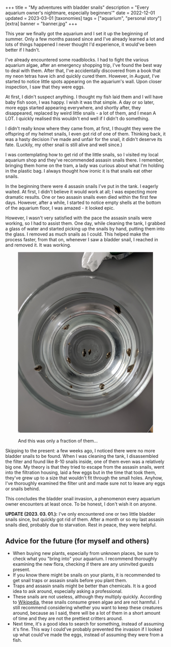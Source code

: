 +++
title = "My adventures with bladder snails"
description = "Every aquarium owner's nightmare, especially beginners'"
date = 2022-12-01
updated = 2023-03-01
[taxonomies]
tags = ["aquarium", "personal story"]
[extra]
banner = "banner.jpg"
+++

This year we finally got the aquarium and I set it up the beginning of summer. Only a few months passed since and I've already learned a lot and lots of things happened I never thought I'd experience, it would've been better if I hadn't.

I've already encountered some roadblocks. I had to fight the various aquarium algae, after an emergency shopping trip, I've found the best way to deal with them. After that, I've accidentally discovered from a book that my neon tetras have ich and quickly cured them. However, in August, I've started to notice little spots appearing on the aquarium's wall. Upon closer inspection, I saw that they were eggs.

At first, I didn't suspect anything. I thought my fish laid them and I will have baby fish soon, I was happy. I wish it was that simple. A day or so later, more eggs started appearing everywhere, and shortly after, they disappeared, replaced by weird little snails - a lot of them, and I mean A LOT. I quickly realised this wouldn't end well if I didn't do something.

I didn't really know where they came from, at first, I thought they were the offspring of my helmet snails, I even got rid of one of them. Thinking back, it was a hasty decision I've made and unfair for the snail, it didn't deserve its fate. (Luckily, my other snail is still alive and well since.)

I was contemplating how to get rid of the little snails, so I visited my local aquarium shop and they've recommended assasin snails there. I remember, bringing them home on the tram, a lady was curious about what I'm holding in the plastic bag. I always thought how ironic it is that snails eat other snails.

In the beginning there were 4 assasin snails I've put in the tank. I eagerly waited. At first, I didn't believe it would work at all; I was expecting more dramatic results. One or two assasin snails even died within the first few days. However, after a while, I started to notice empty shells at the bottom of the aquarium floor, I was amazed - it looked epic.

However, I wasn't very satisfied with the pace the assasin snails were working, so I had to assist them. One day, while cleaning the tank, I grabbed a glass of water and started picking up the snails by hand, putting them into the glass. I removed as much snails as I could. This helped make the process faster, from that on, whenever I saw a bladder snail, I reached in and removed it. It was working.

<figure>

![Snails in the glass](snails_in_glass.jpg)
<figcaption>And this was only a fraction of them...</figcaption>
</figure>

Skipping to the present: a few weeks ago, I noticed there were no more bladder snails to be found. When I was cleaning the tank, I disassembled the filter and found like 8-10 snails inside, one of them even was a relatively big one. My theory is that they tried to escape from the assasin snails, went into the filtration housing, laid a few eggs but in the time that took them, they've grew up to a size that wouldn't fit through the small holes. Anyhow, I've thoroughly examined the filter unit and made sure not to leave any eggs or snails behind.

This concludes the bladder snail invasion, a phenomenon every aquarium owner encounters at least once. To be honest, I don't wish it on anyone.

**UPDATE (2023. 03. 01.):** I've only encountered one or two little bladder snails since, but quickly got rid of them. After a month or so my last assasin snails died, probably due to starvation. Rest in peace, they were helpful.

## Advice for the future (for myself and others)

- When buying new plants, especially from unknown places, be sure to check what you "bring into" your aquarium. I recommend thoroughly examining the new flora, checking if there are any uninvited guests present.
- If you know there might be snails on your plants, it is recommended to get snail traps or assasin snails before you plant them.
- Traps and assasin snails might be better than chemicals. It is a good idea to ask around, especially asking a professional.
- These snails are not useless, although they multiply quickly. According to [Wikipedia](https://en.wikipedia.org/wiki/Physella_acuta), these snails consume green algae and are not harmful. I still recommend considering whether you want to keep these creatures around, because as I said, there will be a lot of them in a short amount of time and they are not the prettiest critters around.
- Next time, it's a good idea to search for something, instead of assuming it's fine. This way I could've probably prevented the invasion if I looked up what could've made the eggs, instead of assuming they were from a fish.

